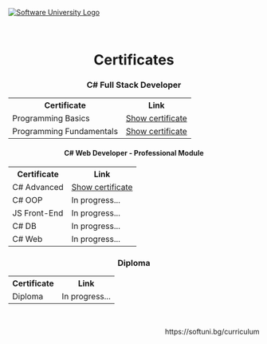 <a href="https://softuni.bg/" target="_blank" rel="noopener"><img src="https://softuni.bg/content/images/svg-logos/software-university-logo.svg?sanitize=true" alt="Software University Logo"></a>

<br/>

<h1 align="center">Certificates</h1>
<table align="center">
  <h3 align="center">C# Full Stack Developer</h3>
  <tr>
    <th>Certificate</th>
    <th>Link</th>
  </tr>
  <tr>
    <td>Programming Basics</td>
    <td><a href="https://softuni.bg/certificates/details/163685/56e61635">Show certificate</a></td>
  </tr>
  <tr>
    <td>Programming Fundamentals</td>
    <td><a href="https://softuni.bg/certificates/details/194630/db826997">Show certificate</a></td>
  </tr>
</table>


<table align="center">
  <h4 align="center">C# Web Developer - Professional Module</h4>
  <tr>
    <th>Certificate</th>
    <th>Link</th>
  </tr>
  <tr>
    <td>C# Advanced</td>
    <td><a href="https://softuni.bg/certificates/details/203494/75af0ad7">Show certificate</a></td>
  </tr>
   <tr>
    <td>C# OOP</td>
    <td>In progress...</td>
  </tr>
  <tr>
    <td>JS Front-End</td>
    <td>In progress...</td>
  </tr>
  <tr>
    <td>C# DB</td>
    <td>In progress...</td>
  </tr>
  <tr>
    <td>C# Web</td>
    <td>In progress...</td>
  </tr>
</table>

<table align="center">
  <h3 align="center">Diploma</h3>
  <tr>
    <th>Certificate</th>
    <th>Link</th>
  </tr>
  <tr>
    <td>Diploma</td>
    <td>In progress...</td>
  </tr>
</table>

<br/>

<p align="right">https://softuni.bg/curriculum</p>
